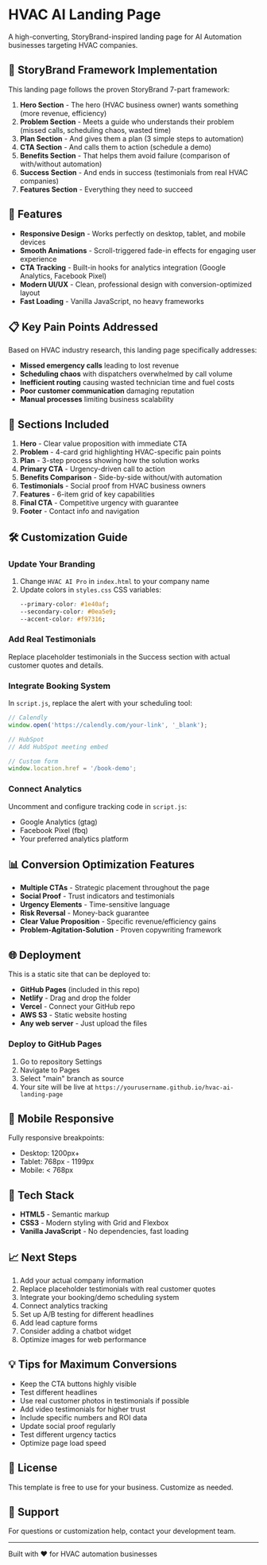 # HVAC AI Landing Page

A high-converting, StoryBrand-inspired landing page for AI Automation businesses targeting HVAC companies.

## 🎯 StoryBrand Framework Implementation

This landing page follows the proven StoryBrand 7-part framework:

1. **Hero Section** - The hero (HVAC business owner) wants something (more revenue, efficiency)
2. **Problem Section** - Meets a guide who understands their problem (missed calls, scheduling chaos, wasted time)
3. **Plan Section** - And gives them a plan (3 simple steps to automation)
4. **CTA Section** - And calls them to action (schedule a demo)
5. **Benefits Section** - That helps them avoid failure (comparison of with/without automation)
6. **Success Section** - And ends in success (testimonials from real HVAC companies)
7. **Features Section** - Everything they need to succeed

## 🚀 Features

- **Responsive Design** - Works perfectly on desktop, tablet, and mobile devices
- **Smooth Animations** - Scroll-triggered fade-in effects for engaging user experience
- **CTA Tracking** - Built-in hooks for analytics integration (Google Analytics, Facebook Pixel)
- **Modern UI/UX** - Clean, professional design with conversion-optimized layout
- **Fast Loading** - Vanilla JavaScript, no heavy frameworks

## 📋 Key Pain Points Addressed

Based on HVAC industry research, this landing page specifically addresses:

- **Missed emergency calls** leading to lost revenue
- **Scheduling chaos** with dispatchers overwhelmed by call volume
- **Inefficient routing** causing wasted technician time and fuel costs
- **Poor customer communication** damaging reputation
- **Manual processes** limiting business scalability

## 🎨 Sections Included

1. **Hero** - Clear value proposition with immediate CTA
2. **Problem** - 4-card grid highlighting HVAC-specific pain points
3. **Plan** - 3-step process showing how the solution works
4. **Primary CTA** - Urgency-driven call to action
5. **Benefits Comparison** - Side-by-side without/with automation
6. **Testimonials** - Social proof from HVAC business owners
7. **Features** - 6-item grid of key capabilities
8. **Final CTA** - Competitive urgency with guarantee
9. **Footer** - Contact info and navigation

## 🛠️ Customization Guide

### Update Your Branding
1. Change `HVAC AI Pro` in `index.html` to your company name
2. Update colors in `styles.css` CSS variables:
   ```css
   --primary-color: #1e40af;
   --secondary-color: #0ea5e9;
   --accent-color: #f97316;
   ```

### Add Real Testimonials
Replace placeholder testimonials in the Success section with actual customer quotes and details.

### Integrate Booking System
In `script.js`, replace the alert with your scheduling tool:
```javascript
// Calendly
window.open('https://calendly.com/your-link', '_blank');

// HubSpot
// Add HubSpot meeting embed

// Custom form
window.location.href = '/book-demo';
```

### Connect Analytics
Uncomment and configure tracking code in `script.js`:
- Google Analytics (gtag)
- Facebook Pixel (fbq)
- Your preferred analytics platform

## 📊 Conversion Optimization Features

- **Multiple CTAs** - Strategic placement throughout the page
- **Social Proof** - Trust indicators and testimonials
- **Urgency Elements** - Time-sensitive language
- **Risk Reversal** - Money-back guarantee
- **Clear Value Proposition** - Specific revenue/efficiency gains
- **Problem-Agitation-Solution** - Proven copywriting framework

## 🌐 Deployment

This is a static site that can be deployed to:
- **GitHub Pages** (included in this repo)
- **Netlify** - Drag and drop the folder
- **Vercel** - Connect your GitHub repo
- **AWS S3** - Static website hosting
- **Any web server** - Just upload the files

### Deploy to GitHub Pages
1. Go to repository Settings
2. Navigate to Pages
3. Select "main" branch as source
4. Your site will be live at `https://yourusername.github.io/hvac-ai-landing-page`

## 📱 Mobile Responsive

Fully responsive breakpoints:
- Desktop: 1200px+
- Tablet: 768px - 1199px
- Mobile: < 768px

## 🔧 Tech Stack

- **HTML5** - Semantic markup
- **CSS3** - Modern styling with Grid and Flexbox
- **Vanilla JavaScript** - No dependencies, fast loading

## 📈 Next Steps

1. Add your actual company information
2. Replace placeholder testimonials with real customer quotes
3. Integrate your booking/demo scheduling system
4. Connect analytics tracking
5. Set up A/B testing for different headlines
6. Add lead capture forms
7. Consider adding a chatbot widget
8. Optimize images for web performance

## 💡 Tips for Maximum Conversions

- Keep the CTA buttons highly visible
- Test different headlines
- Use real customer photos in testimonials if possible
- Add video testimonials for higher trust
- Include specific numbers and ROI data
- Update social proof regularly
- Test different urgency tactics
- Optimize page load speed

## 📝 License

This template is free to use for your business. Customize as needed.

## 🤝 Support

For questions or customization help, contact your development team.

---

Built with ❤️ for HVAC automation businesses
